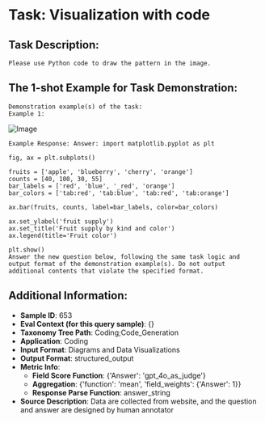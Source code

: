 # Task: Visualization with code

## Task Description:

```
Please use Python code to draw the pattern in the image.
```

## The 1-shot Example for Task Demonstration:

```
Demonstration example(s) of the task:
Example 1:
```

![Image](1.png)

```
Example Response: Answer: import matplotlib.pyplot as plt

fig, ax = plt.subplots()

fruits = ['apple', 'blueberry', 'cherry', 'orange']
counts = [40, 100, 30, 55]
bar_labels = ['red', 'blue', '_red', 'orange']
bar_colors = ['tab:red', 'tab:blue', 'tab:red', 'tab:orange']

ax.bar(fruits, counts, label=bar_labels, color=bar_colors)

ax.set_ylabel('fruit supply')
ax.set_title('Fruit supply by kind and color')
ax.legend(title='Fruit color')

plt.show()
Answer the new question below, following the same task logic and output format of the demonstration example(s). Do not output additional contents that violate the specified format.
```

## Additional Information:

- **Sample ID**: 653
- **Eval Context (for this query sample)**: {}
- **Taxonomy Tree Path**: Coding;Code_Generation
- **Application**: Coding
- **Input Format**: Diagrams and Data Visualizations
- **Output Format**: structured_output
- **Metric Info**:
  - **Field Score Function**: {'Answer': 'gpt_4o_as_judge'}
  - **Aggregation**: {'function': 'mean', 'field_weights': {'Answer': 1}}
  - **Response Parse Function**: answer_string
- **Source Description**: Data are collected from website, and the question and answer are designed by human annotator
